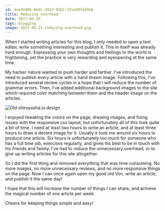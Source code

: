 ```yaml
---
id: 4ee3e805-8bdc-4923-93b2-37ee90fa55b6
title: Reducing overhead
date: 2017-05-20
tags: blogging
image: 2017-05-21-reducing-overhead.png
---
```


When I started writing articles for this blog, I only needed to open a text
editor, write something interesting and publish it. This in itself was already
hard enough. Expressing your own thoughts and feelings to the world is
frightening, yet the practice is very rewarding and eyeopening at the same time.

My hacker nature wanted to push harder and farther. I've introduced the need to
publish every article with a hand drawn image. Following this, I've introduced
several review cycles in a hope that I will reduce the number of grammar errors.
Then, I've added additional background images to the site which required color
matching between them and the header image on the articles.

![Old shiroyasha.io design](images/old_design.jpg)

I enjoyed tweaking the colors on the page, drawing images, and fixing issues
with the responsive css layout, but unfortunately all of this took quite a bit
of time. I need at least two hours to write an article, and at least three hours
to draw a decent image for it. Usually it took me around six hours to produce
one article. Six hours is unfortunately too much for someone who has a full time
job, exercises regularly, and gives his best to be in touch with his friends and
family. I've had to reduce the unnecessary overhead, or to give up writing
articles for this site altogether.

So I did the first thing and removed everything that was time consuming. No more
images, no more unnecessary reviews, and no more responsive things on the page.
Now I can once again open my good old Vim, write an article, and publish it the
same day!

I hope that this will increase the number of things I can share, and achieve the
magical number of one article per week.

Cheers for keeping things simple and easy!
